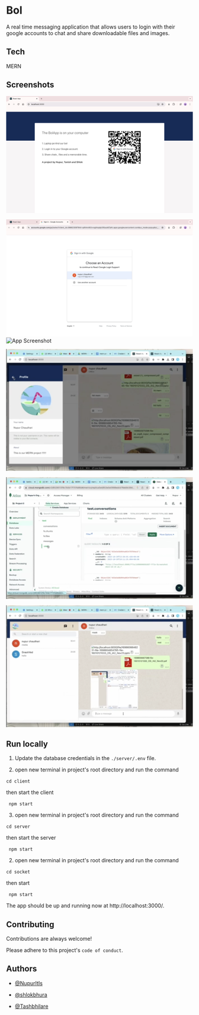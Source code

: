 # Bol

A real time messaging application that allows users to login with their google accounts to chat and share downloadable files and images.

## Tech
MERN

## Screenshots

![App Screenshot](https://github.com/NupurItIs/BOL-The-Chatting-App---MERN/blob/main/images/Screenshot%202024-05-31%20at%205.56.22%20PM.png)

![App Screenshot](https://github.com/NupurItIs/BOL-The-Chatting-App---MERN/blob/main/images/Screenshot%202024-05-31%20at%205.56.31%20PM.png)
![App Screenshot]((https://github.com/NupurItIs/BOL-The-Chatting-App---MERN/blob/main/images/Screenshot%202024-05-31%20at%206.01.09%20PM.png))


![App Screenshot](https://github.com/NupurItIs/BOL-The-Chatting-App---MERN/blob/main/images/Screenshot%202024-05-31%20at%206.01.29%20PM.png)

![App Screenshot](https://github.com/NupurItIs/BOL-The-Chatting-App---MERN/blob/main/images/Screenshot%202024-05-31%20at%206.02.49%20PM.png)

![App Screenshot](https://github.com/NupurItIs/BOL-The-Chatting-App---MERN/blob/main/images/Screenshot%202024-05-31%20at%206.03.33%20PM.png)




## Run locally


1. Update the database credentials in the `./server/.env` file.


2. open new terminal in project's root directory and run the command

 ```
 cd client
```
then start the client
```
 npm start
 ```

3. open new terminal in project's root directory and run the command

 ```
 cd server
```
then start the server
```
 npm start
 ```
 
 2. open new terminal in project's root directory and run the command

 ```
 cd socket
```
then start 
```
 npm start
 ```



The app should be up and running now at http://localhost:3000/.


## Contributing

Contributions are always welcome!


Please adhere to this project's `code of conduct`.


## Authors
- [@NupurItIs](https://github.com/NupurItIs)

- [@shlokbhura](https://github.com/shlokbhura)

- [@Tashbhilare](https://github.com/Tashbhilare)



